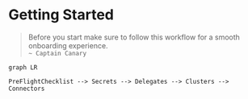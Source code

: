# Getting Started

> Before you start make sure to follow this workflow for a smooth onboarding experience.  
`~ Captain Canary `

```mermaid
graph LR

PreFlightChecklist --> Secrets --> Delegates --> Clusters --> Connectors
```

